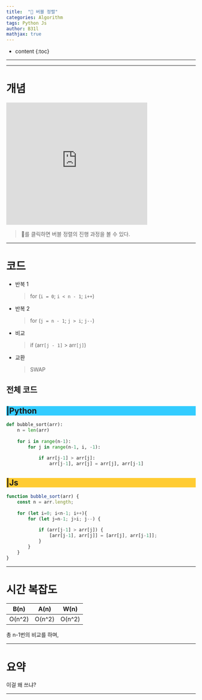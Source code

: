 ```yaml
---
title:  "🍺 버블 정렬"
categories: Algorithm
tags: Python Js	
author: B31l
mathjax: true
---
```




* content
{:toc}




___









___

# 개념

<iframe width="375px" height="325px" src="https://b31l.github.io/bubble/" frameborder="0"></iframe>

> 🍺를 클릭하면 버블 정렬의 진행 과정을 볼 수 있다.



---

# 코드

- 반복 1

  > for (`i = 0`; `i < n - 1`; `i++`)

- 반복 2

  > for (`j = n - 1`; `j > i`; `j--`)

- 비교

  >if (arr`[j - 1]` > arr`[j]`)

- 교환

  >SWAP



## 전체 코드

<h2 style="background-color: #33ccff;">|Python</h2>

```python
def bubble_sort(arr):
    n = len(arr)
    
    for i in range(n-1):
        for j in range(n-1, i, -1):
            
            if arr[j-1] > arr[j]:
                arr[j-1], arr[j] = arr[j], arr[j-1]
```



<h2 style="background-color: #ffcc33;">|Js</h2>

```js
function bubble_sort(arr) {
    const n = arr.length;
    
    for (let i=0; i<n-1; i++){
        for (let j=n-1; j>i; j--) {
            
            if (arr[j-1] > arr[j]) {
                [arr[j-1], arr[j]] = [arr[j], arr[j-1]];
            }
        }
    }
}
```

---

# 시간 복잡도

|  B(n)  |  A(n)  |  W(n)  |
| :----: | :----: | :----: |
| O(n^2) | O(n^2) | O(n^2) |

총 n-1번의 비교를 하며, 

---

# 요약

이걸 왜 쓰냐?

---
